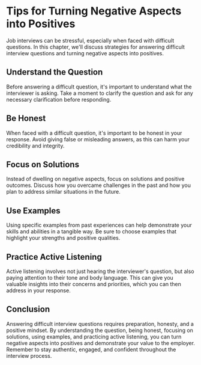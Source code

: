Tips for Turning Negative Aspects into Positives
=====================================================================================================

Job interviews can be stressful, especially when faced with difficult questions. In this chapter, we'll discuss strategies for answering difficult interview questions and turning negative aspects into positives.

Understand the Question
-----------------------

Before answering a difficult question, it's important to understand what the interviewer is asking. Take a moment to clarify the question and ask for any necessary clarification before responding.

Be Honest
---------

When faced with a difficult question, it's important to be honest in your response. Avoid giving false or misleading answers, as this can harm your credibility and integrity.

Focus on Solutions
------------------

Instead of dwelling on negative aspects, focus on solutions and positive outcomes. Discuss how you overcame challenges in the past and how you plan to address similar situations in the future.

Use Examples
------------

Using specific examples from past experiences can help demonstrate your skills and abilities in a tangible way. Be sure to choose examples that highlight your strengths and positive qualities.

Practice Active Listening
-------------------------

Active listening involves not just hearing the interviewer's question, but also paying attention to their tone and body language. This can give you valuable insights into their concerns and priorities, which you can then address in your response.

Conclusion
----------

Answering difficult interview questions requires preparation, honesty, and a positive mindset. By understanding the question, being honest, focusing on solutions, using examples, and practicing active listening, you can turn negative aspects into positives and demonstrate your value to the employer. Remember to stay authentic, engaged, and confident throughout the interview process.
